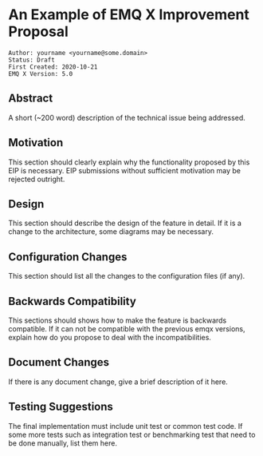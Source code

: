 # An Example of EMQ X Improvement Proposal

```
Author: yourname <yourname@some.domain>
Status: Draft
First Created: 2020-10-21
EMQ X Version: 5.0
```

## Abstract

A short (~200 word) description of the technical issue being addressed.

## Motivation

This section should clearly explain why the functionality proposed by this EIP
is necessary. EIP submissions without sufficient motivation may be rejected
outright.

## Design

This section should describe the design of the feature in detail. If it is a
change to the architecture, some diagrams may be necessary.

## Configuration Changes

This section should list all the changes to the configuration files (if any).

## Backwards Compatibility

This sections should shows how to make the feature is backwards compatible.
If it can not be compatible with the previous emqx versions, explain how do you
propose to deal with the incompatibilities.

## Document Changes

If there is any document change, give a brief description of it here.

## Testing Suggestions

The final implementation must include unit test or common test code. If some
more tests such as integration test or benchmarking test that need to be done
manually, list them here.
